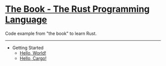 # [The Book - The Rust Programming Language](https://doc.rust-lang.org/book/)

Code example from "the book" to learn Rust.

---

- Getting Started
	- [Hello, World!](/hello_world)
	- [Hello, Cargo!](/hello_cargo)